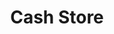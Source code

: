 ---
title: Cash Store
slug: cash-store
updated-on: '2024-05-30T13:44:31.749Z'
created-on: '2024-05-30T13:41:46.671Z'
published-on: '2024-05-30T13:54:32.469Z'
f_city-state-2:
- cms/city/boaz-al.md
- cms/city/centre-al.md
- cms/city/scottsboro-al.md
- cms/city/rome-ga.md
- cms/city/hiram-ga.md
- cms/city/calhoun-ga.md
- cms/city/cartersville-ga.md
- cms/city/ellijay-ga.md
- cms/city/fayette-ga.md
- cms/city/summerville-ga.md
- cms/city/tallapoosa-ga.md
- cms/city/blackfoot-id.md
- cms/city/nampa-id.md
- cms/city/pocatello-id.md
- cms/city/caldwell-id.md
- cms/city/boise-id.md
- cms/city/rexburg-id.md
- cms/city/vernon-il.md
- cms/city/dixon-il.md
- cms/city/effingham-il.md
- cms/city/ottawa-il.md
- cms/city/pekin-il.md
- cms/city/galesburg-il.md
- cms/city/charleston-il.md
- cms/city/sterling-il.md
- cms/city/freeport-il.md
- cms/city/streator-il.md
- cms/city/lombard-il.md
- cms/city/peoria-il.md
- cms/city/quincy-il.md
- cms/city/springfield-il.md
- cms/city/carbondale-il.md
- cms/city/rochelle-il.md
- cms/city/elgin-il.md
- cms/city/belvidere-il.md
- cms/city/marion-il.md
- cms/city/morris-il.md
- cms/city/decatur-il.md
- cms/city/rockford-il.md
- cms/city/salem-il.md
- cms/city/chester-il.md
- cms/city/dekalb-il.md
- cms/city/centralia-il.md
- cms/city/olney-il.md
- cms/city/benton-il.md
- cms/city/taylorville-il.md
- cms/city/mattoon-il.md
- cms/city/pontiac-il.md
- cms/city/highland-il.md
- cms/city/litchfield-il.md
- cms/city/peru-il.md
- cms/city/monroe-mi.md
- cms/city/holland-mi.md
- cms/city/muskegon-mi.md
- cms/city/wyoming-mi.md
- cms/city/saginaw-mi.md
- cms/city/burton-mi.md
- cms/city/lansing-mi.md
- cms/city/kalamazoo-mi.md
- cms/city/flint-mi.md
- cms/city/hastings-mi.md
- cms/city/eugene-or.md
- cms/city/springfield-or.md
- cms/city/mcminnville-or.md
- cms/city/hillsboro-or.md
- cms/city/woodburn-or.md
- cms/city/salem-or.md
- cms/city/portland-or.md
- cms/city/troutdale-or.md
- cms/city/corvallis-or.md
- cms/city/hermiston-or.md
- cms/city/ontario-or.md
- cms/city/albany-or.md
- cms/city/azle-tx.md
- cms/city/mansfield-tx.md
- cms/city/denton-tx.md
- cms/city/seagoville-tx.md
- cms/city/waco-tx.md
- cms/city/pasadena-tx.md
- cms/city/euless-tx.md
- cms/city/corsicana-tx.md
- cms/city/alice-tx.md
- cms/city/carrollton-tx.md
- cms/city/spring-tx.md
- cms/city/lubbock-tx.md
- cms/city/garland-tx.md
- cms/city/irving-tx.md
- cms/city/mission-tx.md
- cms/city/amarillo-tx.md
- cms/city/dumas-tx.md
- cms/city/pampa-tx.md
- cms/city/borger-tx.md
- cms/city/sherman-tx.md
- cms/city/abilene-tx.md
- cms/city/brownsville-tx.md
- cms/city/tyler-tx.md
- cms/city/longview-tx.md
- cms/city/arlington-tx.md
- cms/city/killeen-tx.md
- cms/city/worth-tx.md
- cms/city/terrell-tx.md
- cms/city/stephenville-tx.md
- cms/city/vernon-tx.md
- cms/city/odessa-tx.md
- cms/city/denison-tx.md
- cms/city/plano-tx.md
- cms/city/frisco-tx.md
- cms/city/plainview-tx.md
- cms/city/midland-tx.md
- cms/city/bonham-tx.md
- cms/city/orem-ut.md
- cms/city/layton-ut.md
- cms/city/logan-ut.md
- cms/city/edmonds-wa.md
- cms/city/kennewick-wa.md
- cms/city/vancouver-wa.md
- cms/city/kelso-wa.md
- cms/city/puyallup-wa.md
- cms/city/spokane-wa.md
- cms/city/richland-wa.md
- cms/city/center-wi.md
- cms/city/neenah-wi.md
- cms/city/richmond-wi.md
- cms/city/bend-wi.md
- cms/city/shawano-wi.md
- cms/city/beloit-wi.md
- cms/city/appleton-wi.md
- cms/city/racine-wi.md
- cms/city/wausau-wi.md
- cms/city/oshkosh-wi.md
- cms/city/madison-wi.md
- cms/city/platteville-wi.md
- cms/city/monroe-wi.md
- cms/city/london-wi.md
- cms/city/ashland-wi.md
- cms/city/watertown-wi.md
- cms/city/baraboo-wi.md
- cms/city/monona-wi.md
- cms/city/fort-payne-al.md
- cms/city/idaho-falls-id.md
- cms/city/crest-hill-il.md
- cms/city/loves-park-il.md
- cms/city/du-quoin-il.md
- cms/city/benton-harbor-mi.md
- cms/city/comstock-park-mi.md
- cms/city/grand-rapids-mi.md
- cms/city/bay-city-mi.md
- cms/city/fort-gratiot-mi.md
- cms/city/la-grande-or.md
- cms/city/copperas-cove-tx.md
- cms/city/grand-prairie-tx.md
- cms/city/bay-city-tx.md
- cms/city/el-paso-tx.md
- cms/city/san-angelo-tx.md
- cms/city/corpus-christi-tx.md
- cms/city/wichita-falls-tx.md
- cms/city/mount-pleasant-tx.md
- cms/city/san-marcos-tx.md
- cms/city/round-rock-tx.md
- cms/city/american-fork-ut.md
- cms/city/lake-city-ut.md
- cms/city/brigham-city-ut.md
- cms/city/walla-walla-wa.md
- cms/city/spokane-valley-wa.md
- cms/city/rice-lake-wi.md
- cms/city/green-bay-wi.md
- cms/city/eau-claire-wi.md
- cms/city/two-rivers-wi.md
- cms/city/sun-prairie-wi.md
- cms/city/fort-atkinson-wi.md
- cms/city/prairie-du-chien-wi.md
- cms/city/hurst-tx.md
- cms/city/haleyville-al.md
- cms/city/the-colony-tx.md
f_locations:
- cms/payday-loan/cash-store-8432.md
- cms/payday-loan/cash-store-8433.md
- cms/payday-loan/cash-store-8434.md
- cms/payday-loan/cash-store-8435.md
- cms/payday-loan/cash-store-8436.md
- cms/payday-loan/cash-store-8437.md
- cms/payday-loan/cash-store-8438.md
- cms/payday-loan/cash-store-8439.md
- cms/payday-loan/cash-store-8440.md
- cms/payday-loan/cash-store-8441.md
- cms/payday-loan/cash-store-8442.md
- cms/payday-loan/cash-store-8443.md
- cms/payday-loan/cash-store-8444.md
- cms/payday-loan/cash-store-8445.md
- cms/payday-loan/cash-store-8446.md
- cms/payday-loan/cash-store-8447.md
- cms/payday-loan/cash-store-8448.md
- cms/payday-loan/cash-store-8449.md
- cms/payday-loan/cash-store-8450.md
- cms/payday-loan/cash-store-8451.md
- cms/payday-loan/cash-store-8452.md
- cms/payday-loan/cash-store-8453.md
- cms/payday-loan/cash-store-8454.md
- cms/payday-loan/cash-store-8455.md
- cms/payday-loan/cash-store-8456.md
- cms/payday-loan/cash-store-8457.md
- cms/payday-loan/cash-store-8458.md
- cms/payday-loan/cash-store-8459.md
- cms/payday-loan/cash-store-8460.md
- cms/payday-loan/cash-store-8461.md
- cms/payday-loan/cash-store-8462.md
- cms/payday-loan/cash-store-8463.md
- cms/payday-loan/cash-store-8464.md
- cms/payday-loan/cash-store-8465.md
- cms/payday-loan/cash-store-8466.md
- cms/payday-loan/cash-store-8467.md
- cms/payday-loan/cash-store-8468.md
- cms/payday-loan/cash-store-8469.md
- cms/payday-loan/cash-store-8470.md
- cms/payday-loan/cash-store-8471.md
- cms/payday-loan/cash-store-8472.md
- cms/payday-loan/cash-store-8473.md
- cms/payday-loan/cash-store-8474.md
- cms/payday-loan/cash-store-8475.md
- cms/payday-loan/cash-store-8476.md
- cms/payday-loan/cash-store-8477.md
- cms/payday-loan/cash-store-8478.md
- cms/payday-loan/cash-store-8479.md
- cms/payday-loan/cash-store-8480.md
- cms/payday-loan/cash-store-8481.md
- cms/payday-loan/cash-store-8482.md
- cms/payday-loan/cash-store-8483.md
- cms/payday-loan/cash-store-8484.md
- cms/payday-loan/cash-store-8485.md
- cms/payday-loan/cash-store-8486.md
- cms/payday-loan/cash-store-8487.md
- cms/payday-loan/cash-store-8488.md
- cms/payday-loan/cash-store-8489.md
- cms/payday-loan/cash-store-8490.md
- cms/payday-loan/cash-store-8491.md
- cms/payday-loan/cash-store-8492.md
- cms/payday-loan/cash-store-8493.md
- cms/payday-loan/cash-store-8494.md
- cms/payday-loan/cash-store-8495.md
- cms/payday-loan/cash-store-8496.md
- cms/payday-loan/cash-store-8497.md
- cms/payday-loan/cash-store-8498.md
- cms/payday-loan/cash-store-8499.md
- cms/payday-loan/cash-store-8500.md
- cms/payday-loan/cash-store-8501.md
- cms/payday-loan/cash-store-8502.md
- cms/payday-loan/cash-store-8503.md
- cms/payday-loan/cash-store-8504.md
- cms/payday-loan/cash-store-8505.md
- cms/payday-loan/cash-store-8506.md
- cms/payday-loan/cash-store-8507.md
- cms/payday-loan/cash-store-8508.md
- cms/payday-loan/cash-store-8509.md
- cms/payday-loan/cash-store-8510.md
- cms/payday-loan/cash-store-8511.md
- cms/payday-loan/cash-store-8512.md
- cms/payday-loan/cash-store-8513.md
- cms/payday-loan/cash-store-8514.md
- cms/payday-loan/cash-store-8515.md
- cms/payday-loan/cash-store-8516.md
- cms/payday-loan/cash-store-8517.md
- cms/payday-loan/cash-store-8518.md
- cms/payday-loan/cash-store-8519.md
- cms/payday-loan/cash-store-8520.md
- cms/payday-loan/cash-store-8521.md
- cms/payday-loan/cash-store-8522.md
- cms/payday-loan/cash-store-8523.md
- cms/payday-loan/cash-store-8524.md
- cms/payday-loan/cash-store-8525.md
- cms/payday-loan/cash-store-8526.md
- cms/payday-loan/cash-store-8527.md
- cms/payday-loan/cash-store-8528.md
- cms/payday-loan/cash-store-8529.md
- cms/payday-loan/cash-store-8530.md
- cms/payday-loan/cash-store-8531.md
- cms/payday-loan/cash-store-8532.md
- cms/payday-loan/cash-store-8533.md
- cms/payday-loan/cash-store-8534.md
- cms/payday-loan/cash-store-8535.md
- cms/payday-loan/cash-store-8536.md
- cms/payday-loan/cash-store-8537.md
- cms/payday-loan/cash-store-8538.md
- cms/payday-loan/cash-store-8539.md
- cms/payday-loan/cash-store-8540.md
- cms/payday-loan/cash-store-8541.md
- cms/payday-loan/cash-store-8542.md
- cms/payday-loan/cash-store-8543.md
- cms/payday-loan/cash-store-8544.md
- cms/payday-loan/cash-store-8545.md
- cms/payday-loan/cash-store-8546.md
- cms/payday-loan/cash-store-8547.md
- cms/payday-loan/cash-store-8548.md
- cms/payday-loan/cash-store-8549.md
- cms/payday-loan/cash-store-8550.md
- cms/payday-loan/cash-store-8551.md
- cms/payday-loan/cash-store-8552.md
- cms/payday-loan/cash-store-8553.md
- cms/payday-loan/cash-store-8554.md
- cms/payday-loan/cash-store-8555.md
- cms/payday-loan/cash-store-8556.md
- cms/payday-loan/cash-store-8557.md
- cms/payday-loan/cash-store-8558.md
- cms/payday-loan/cash-store-8559.md
- cms/payday-loan/cash-store-8560.md
- cms/payday-loan/cash-store-8561.md
- cms/payday-loan/cash-store-8562.md
- cms/payday-loan/cash-store-8563.md
- cms/payday-loan/cash-store-8564.md
- cms/payday-loan/cash-store-8565.md
- cms/payday-loan/cash-store-8566.md
- cms/payday-loan/cash-store-8567.md
- cms/payday-loan/cash-store-8568.md
- cms/payday-loan/cash-store-8569.md
- cms/payday-loan/cash-store-8570.md
- cms/payday-loan/cash-store-8571.md
- cms/payday-loan/cash-store-8572.md
- cms/payday-loan/cash-store-8573.md
- cms/payday-loan/cash-store-8574.md
- cms/payday-loan/cash-store-8575.md
- cms/payday-loan/cash-store-8576.md
- cms/payday-loan/cash-store-8577.md
- cms/payday-loan/cash-store-8578.md
- cms/payday-loan/cash-store-8579.md
- cms/payday-loan/cash-store-8580.md
- cms/payday-loan/cash-store-8581.md
- cms/payday-loan/cash-store-8582.md
- cms/payday-loan/cash-store-8583.md
- cms/payday-loan/cash-store-8584.md
- cms/payday-loan/cash-store-8585.md
- cms/payday-loan/cash-store-8586.md
- cms/payday-loan/cash-store-8587.md
- cms/payday-loan/cash-store-8588.md
- cms/payday-loan/cash-store-8589.md
- cms/payday-loan/cash-store-8590.md
- cms/payday-loan/cash-store-8591.md
- cms/payday-loan/cash-store-8592.md
- cms/payday-loan/cash-store-8593.md
- cms/payday-loan/cash-store-8594.md
- cms/payday-loan/cash-store-8595.md
- cms/payday-loan/cash-store-8596.md
- cms/payday-loan/cash-store-8597.md
- cms/payday-loan/cash-store-8598.md
- cms/payday-loan/cash-store-8599.md
- cms/payday-loan/cash-store-8600.md
- cms/payday-loan/cash-store-8601.md
- cms/payday-loan/cash-store-8602.md
- cms/payday-loan/cash-store-8603.md
- cms/payday-loan/cash-store-8604.md
- cms/payday-loan/cash-store-8605.md
- cms/payday-loan/cash-store-8606.md
- cms/payday-loan/cash-store-8607.md
- cms/payday-loan/cash-store-8608.md
- cms/payday-loan/cash-store-8609.md
- cms/payday-loan/cash-store-8610.md
- cms/payday-loan/cash-store-8611.md
- cms/payday-loan/cash-store-8612.md
- cms/payday-loan/cash-store-8613.md
- cms/payday-loan/cash-store-8614.md
- cms/payday-loan/cash-store-8615.md
- cms/payday-loan/cash-store-8616.md
- cms/payday-loan/cash-store-8617.md
- cms/payday-loan/cash-store-8618.md
- cms/payday-loan/cash-store-8619.md
- cms/payday-loan/cash-store-8620.md
- cms/payday-loan/cash-store-8621.md
- cms/payday-loan/cash-store-8622.md
- cms/payday-loan/cash-store-8623.md
- cms/payday-loan/cash-store-8624.md
- cms/payday-loan/cash-store-8625.md
- cms/payday-loan/cash-store-8626.md
- cms/payday-loan/cash-store-8627.md
- cms/payday-loan/cash-store-8628.md
- cms/payday-loan/cash-store-8629.md
- cms/payday-loan/cash-store-8630.md
- cms/payday-loan/cash-store-8631.md
- cms/payday-loan/cash-store-8632.md
- cms/payday-loan/cash-store-8633.md
- cms/payday-loan/cash-store-8634.md
- cms/payday-loan/cash-store-8635.md
- cms/payday-loan/cash-store-8636.md
- cms/payday-loan/cash-store-8637.md
- cms/payday-loan/cash-store-8638.md
- cms/payday-loan/cash-store-8639.md
- cms/payday-loan/cash-store-8640.md
- cms/payday-loan/cash-store-8641.md
- cms/payday-loan/cash-store-8642.md
- cms/payday-loan/cash-store-8643.md
- cms/payday-loan/cash-store-8644.md
- cms/payday-loan/cash-store-8645.md
- cms/payday-loan/cash-store-8646.md
- cms/payday-loan/cash-store-8647.md
- cms/payday-loan/cash-store-8648.md
- cms/payday-loan/cash-store-8649.md
- cms/payday-loan/cash-store-8650.md
- cms/payday-loan/cash-store-8651.md
- cms/payday-loan/cash-store-8652.md
- cms/payday-loan/cash-store-8653.md
- cms/payday-loan/cash-store-8654.md
- cms/payday-loan/cash-store-8655.md
- cms/payday-loan/cash-store-8656.md
- cms/payday-loan/cash-store-8657.md
- cms/payday-loan/cash-store-8658.md
- cms/payday-loan/cash-store-8659.md
- cms/payday-loan/cash-store-8660.md
- cms/payday-loan/cash-store-8661.md
- cms/payday-loan/cash-store-8662.md
- cms/payday-loan/cash-store-8663.md
- cms/payday-loan/cash-store-8664.md
- cms/payday-loan/cash-store-8665.md
- cms/payday-loan/cash-store-8666.md
- cms/payday-loan/cash-store-8667.md
- cms/payday-loan/cash-store-8668.md
- cms/payday-loan/cash-store-8669.md
- cms/payday-loan/cash-store-8670.md
- cms/payday-loan/cash-store-8671.md
- cms/payday-loan/cash-store-8672.md
- cms/payday-loan/cash-store-8673.md
- cms/payday-loan/cash-store-8674.md
- cms/payday-loan/cash-store-8675.md
- cms/payday-loan/cash-store-8676.md
- cms/payday-loan/cash-store-8677.md
- cms/payday-loan/cash-store-8678.md
- cms/payday-loan/cash-store-8679.md
- cms/payday-loan/cash-store-8680.md
- cms/payday-loan/cash-store-8681.md
- cms/payday-loan/cash-store-8682.md
- cms/payday-loan/cash-store-8683.md
- cms/payday-loan/cash-store-8684.md
- cms/payday-loan/cash-store-8685.md
- cms/payday-loan/cash-store-8686.md
- cms/payday-loan/cash-store-8687.md
- cms/payday-loan/cash-store-8688.md
- cms/payday-loan/cash-store-8689.md
- cms/payday-loan/cash-store-8690.md
- cms/payday-loan/cash-store-8691.md
- cms/payday-loan/cash-store-8692.md
- cms/payday-loan/cash-store-8693.md
- cms/payday-loan/cash-store-8694.md
- cms/payday-loan/cash-store-8695.md
- cms/payday-loan/cash-store-8696.md
- cms/payday-loan/cash-store-8697.md
- cms/payday-loan/cash-store-8698.md
- cms/payday-loan/cash-store-8699.md
- cms/payday-loan/cash-store-8700.md
- cms/payday-loan/cash-store-8701.md
- cms/payday-loan/cash-store-8702.md
- cms/payday-loan/cash-store-8703.md
- cms/payday-loan/cash-store-8704.md
- cms/payday-loan/cash-store-8705.md
- cms/payday-loan/cash-store-8706.md
- cms/payday-loan/cash-store-8707.md
- cms/payday-loan/cash-store-8710.md
- cms/payday-loan/cash-store-8711.md
- cms/payday-loan/cash-store-8712.md
- cms/payday-loan/cash-store-8713.md
- cms/payday-loan/cash-store-8714.md
f_states:
- cms/state/alabama.md
- cms/state/georgia.md
- cms/state/idaho.md
- cms/state/illinois.md
- cms/state/michigan.md
- cms/state/oregon.md
- cms/state/texas.md
- cms/state/utah.md
- cms/state/washington.md
- cms/state/wisconsin.md
layout: '[company].html'
tags: company
---
